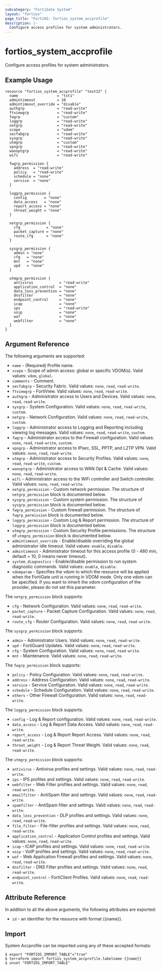 ```yaml
---
subcategory: "FortiGate System"
layout: "fortios"
page_title: "FortiOS: fortios_system_accprofile"
description: |-
  Configure access profiles for system administrators.
---
```


# fortios_system_accprofile
Configure access profiles for system administrators.

## Example Usage

```hcl
resource "fortios_system_accprofile" "test12" {
  name                  = "tst1"
  admintimeout          = 10
  admintimeout_override = "disable"
  authgrp               = "read-write"
  ftviewgrp             = "read-write"
  fwgrp                 = "custom"
  loggrp                = "read-write"
  netgrp                = "read-write"
  scope                 = "vdom"
  secfabgrp             = "read-write"
  sysgrp                = "read-write"
  utmgrp                = "custom"
  vpngrp                = "read-write"
  wanoptgrp             = "read-write"
  wifi                  = "read-write"

  fwgrp_permission {
    address  = "read-write"
    policy   = "read-write"
    schedule = "none"
    service  = "none"
  }

  loggrp_permission {
    config        = "none"
    data_access   = "none"
    report_access = "none"
    threat_weight = "none"
  }

  netgrp_permission {
    cfg            = "none"
    packet_capture = "none"
    route_cfg      = "none"
  }

  sysgrp_permission {
    admin = "none"
    cfg   = "none"
    mnt   = "none"
    upd   = "none"
  }

  utmgrp_permission {
    antivirus            = "read-write"
    application_control  = "none"
    data_loss_prevention = "none"
    dnsfilter            = "none"
    endpoint_control     = "none"
    icap                 = "none"
    ips                  = "read-write"
    voip                 = "none"
    waf                  = "none"
    webfilter            = "none"
  }
}
```

## Argument Reference

The following arguments are supported:

* `name` - (Required) Profile name.
* `scope` - Scope of admin access: global or specific VDOM(s). Valid values: `vdom`, `global`.
* `comments` - Comment.
* `secfabgrp` - Security Fabric. Valid values: `none`, `read`, `read-write`.
* `ftviewgrp` - FortiView. Valid values: `none`, `read`, `read-write`.
* `authgrp` - Administrator access to Users and Devices. Valid values: `none`, `read`, `read-write`.
* `sysgrp` - System Configuration. Valid values: `none`, `read`, `read-write`, `custom`.
* `netgrp` - Network Configuration. Valid values: `none`, `read`, `read-write`, `custom`.
* `loggrp` - Administrator access to Logging and Reporting including viewing log messages. Valid values: `none`, `read`, `read-write`, `custom`.
* `fwgrp` - Administrator access to the Firewall configuration. Valid values: `none`, `read`, `read-write`, `custom`.
* `vpngrp` - Administrator access to IPsec, SSL, PPTP, and L2TP VPN. Valid values: `none`, `read`, `read-write`.
* `utmgrp` - Administrator access to Security Profiles. Valid values: `none`, `read`, `read-write`, `custom`.
* `wanoptgrp` - Administrator access to WAN Opt & Cache. Valid values: `none`, `read`, `read-write`.
* `wifi` - Administrator access to the WiFi controller and Switch controller. Valid values: `none`, `read`, `read-write`.
* `netgrp_permission` - Custom network permission. The structure of `netgrp_permission` block is documented below.
* `sysgrp_permission` - Custom system permission. The structure of `sysgrp_permission` block is documented below.
* `fwgrp_permission` - Custom firewall permission. The structure of `fwgrp_permission` block is documented below.
* `loggrp_permission` - Custom Log & Report permission. The structure of `loggrp_permission` block is documented below.
* `utmgrp_permission` - Custom Security Profile permissions. The structure of `utmgrp_permission` block is documented below.
* `admintimeout_override` - Enable/disable overriding the global administrator idle timeout. Valid values: `enable`, `disable`.
* `admintimeout` - Administrator timeout for this access profile (0 - 480 min, default = 10, 0 means never timeout).
* `system_diagnostics` - Enable/disable permission to run system diagnostic commands. Valid values: `enable`, `disable`.
* `vdomparam` - Specifies the vdom to which the resource will be applied when the FortiGate unit is running in VDOM mode. Only one vdom can be specified. If you want to inherit the vdom configuration of the provider, please do not set this parameter.

The `netgrp_permission` block supports:

* `cfg` - Network Configuration. Valid values: `none`, `read`, `read-write`.
* `packet_capture` - Packet Capture Configuration. Valid values: `none`, `read`, `read-write`.
* `route_cfg` - Router Configuration. Valid values: `none`, `read`, `read-write`.

The `sysgrp_permission` block supports:

* `admin` - Administrator Users. Valid values: `none`, `read`, `read-write`.
* `upd` - FortiGuard Updates. Valid values: `none`, `read`, `read-write`.
* `cfg` - System Configuration. Valid values: `none`, `read`, `read-write`.
* `mnt` - Maintenance. Valid values: `none`, `read`, `read-write`.

The `fwgrp_permission` block supports:

* `policy` - Policy Configuration. Valid values: `none`, `read`, `read-write`.
* `address` - Address Configuration. Valid values: `none`, `read`, `read-write`.
* `service` - Service Configuration. Valid values: `none`, `read`, `read-write`.
* `schedule` - Schedule Configuration. Valid values: `none`, `read`, `read-write`.
* `others` - Other Firewall Configuration. Valid values: `none`, `read`, `read-write`.

The `loggrp_permission` block supports:

* `config` - Log & Report configuration. Valid values: `none`, `read`, `read-write`.
* `data_access` - Log & Report Data Access. Valid values: `none`, `read`, `read-write`.
* `report_access` - Log & Report Report Access. Valid values: `none`, `read`, `read-write`.
* `threat_weight` - Log & Report Threat Weight. Valid values: `none`, `read`, `read-write`.

The `utmgrp_permission` block supports:

* `antivirus` - Antivirus profiles and settings. Valid values: `none`, `read`, `read-write`.
* `ips` - IPS profiles and settings. Valid values: `none`, `read`, `read-write`.
* `webfilter` - Web Filter profiles and settings. Valid values: `none`, `read`, `read-write`.
* `emailfilter` - AntiSpam filter and settings. Valid values: `none`, `read`, `read-write`.
* `spamfilter` - AntiSpam filter and settings. Valid values: `none`, `read`, `read-write`.
* `data_loss_prevention` - DLP profiles and settings. Valid values: `none`, `read`, `read-write`.
* `file_filter` - File-filter profiles and settings. Valid values: `none`, `read`, `read-write`.
* `application_control` - Application Control profiles and settings. Valid values: `none`, `read`, `read-write`.
* `icap` - ICAP profiles and settings. Valid values: `none`, `read`, `read-write`.
* `voip` - VoIP profiles and settings. Valid values: `none`, `read`, `read-write`.
* `waf` - Web Application Firewall profiles and settings. Valid values: `none`, `read`, `read-write`.
* `dnsfilter` - DNS Filter profiles and settings. Valid values: `none`, `read`, `read-write`.
* `endpoint_control` - FortiClient Profiles. Valid values: `none`, `read`, `read-write`.


## Attribute Reference

In addition to all the above arguments, the following attributes are exported:
* `id` - an identifier for the resource with format {{name}}.

## Import

System Accprofile can be imported using any of these accepted formats:
```
$ export "FORTIOS_IMPORT_TABLE"="true"
$ terraform import fortios_system_accprofile.labelname {{name}}
$ unset "FORTIOS_IMPORT_TABLE"
```
